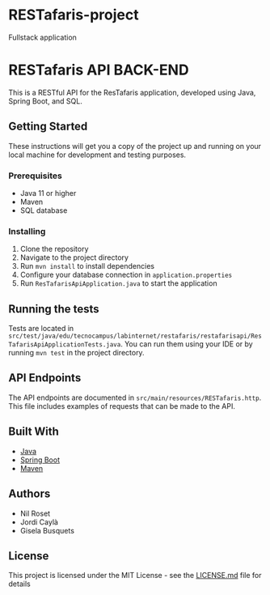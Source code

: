 # RESTafaris-project
Fullstack application

# RESTafaris API BACK-END

This is a RESTful API for the ResTafaris application, developed using Java, Spring Boot, and SQL.

## Getting Started

These instructions will get you a copy of the project up and running on your local machine for development and testing purposes.

### Prerequisites

- Java 11 or higher
- Maven
- SQL database

### Installing

1. Clone the repository
2. Navigate to the project directory
3. Run `mvn install` to install dependencies
4. Configure your database connection in `application.properties`
5. Run `ResTafarisApiApplication.java` to start the application

## Running the tests

Tests are located in `src/test/java/edu/tecnocampus/labinternet/restafaris/restafarisapi/ResTafarisApiApplicationTests.java`. You can run them using your IDE or by running `mvn test` in the project directory.

## API Endpoints

The API endpoints are documented in `src/main/resources/RESTafaris.http`. This file includes examples of requests that can be made to the API.

## Built With

- [Java](https://www.java.com/)
- [Spring Boot](https://spring.io/projects/spring-boot)
- [Maven](https://maven.apache.org/)

## Authors

- Nil Roset
- Jordi Caylà
- Gisela Busquets

## License

This project is licensed under the MIT License - see the [LICENSE.md](LICENSE.md) file for details
